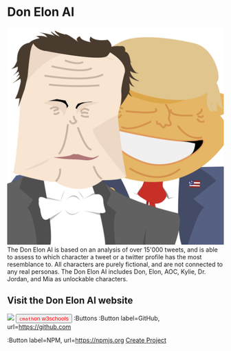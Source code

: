 # Don Elon AI
![Logo](https://raw.githubusercontent.com/BenNorsk/DonElonAI/main/images/appicon_transparent.svg)
The Don Elon AI is based on an analysis of over 15'000 tweets, and is able to assess to which character a tweet or a twitter profile has the most resemblance to. All characters are purely fictional, and are not connected to any real personas. The Don Elon AI includes Don, Elon, AOC, Kylie, Dr. Jordan, and Mia as unlockable characters.

## Visit the Don Elon AI website
[<img src="https://s18955.pcdn.co/wp-content/uploads/2018/02/github.png" width="25"/>](https://donelon.app/)
<a><button name="button" style = "color: red" onclick="https://www.w3schools.com/CPP/cpp_math.asp">`cmath`on w3schools</button></a>
:Buttons
  :Button label=GitHub, url=https://github.com

  :Button label=NPM, url=https://npmjs.org
<a href="#" class="button big">Create Project</a>
